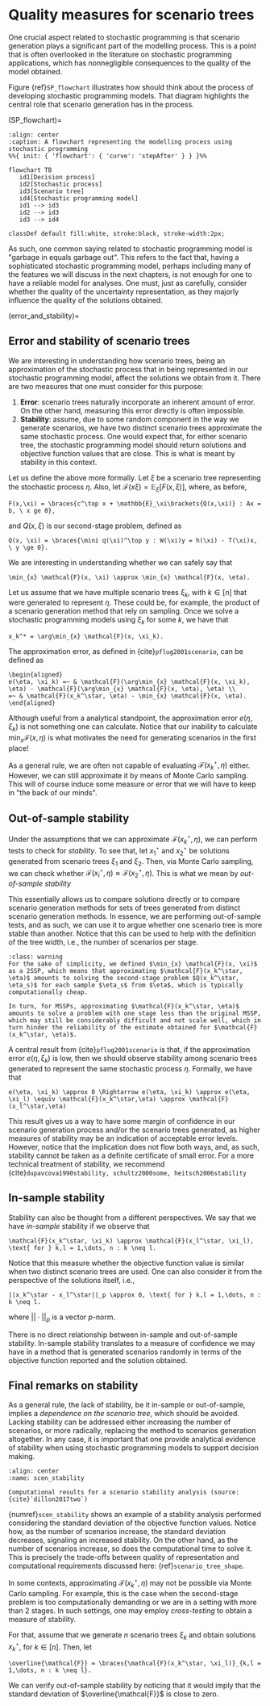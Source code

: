 # Quality measures for scenario trees

One crucial aspect related to stochastic programming is that scenario generation plays a significant part of the modelling process. This is a point that is often overlooked in the literature on stochastic programming applications, which has nonnegligible consequences to the quality of the model obtained.

Figure {ref}`SP_flowchart` illustrates how should think about the process of developing stochastic programming models. That diagram highlights the central role that scenario generation has in the process.

(SP_flowchart)=
```{mermaid}
:align: center
:caption: A flowchart representing the modelling process using stochastic programming
%%{ init: { 'flowchart': { 'curve': 'stepAfter' } } }%%

flowchart TB
   id1[Decision process]
   id2[Stochastic process]
   id3[Scenario tree]
   id4[Stochastic programming model]
   id1 --> id3
   id2 --> id3
   id3 --> id4

classDef default fill:white, stroke:black, stroke-width:2px;
```

As such, one common saying related to stochastic programming model is "garbage in equals garbage out". This refers to the fact that, having a sophisticated stochastic programming model, perhaps including many of the features we will discuss in the next chapters, is not enough for one to have a reliable model for analyses. One must, just as carefully, consider whether the quality of the uncertainty representation, as they majorly influence the quality of the solutions obtained. 

(error_and_stability)=
## Error and stability of scenario trees

We are interesting in understanding how scenario trees, being an approximation of the stochastic process that in being represented in our stochastic programming model, affect the solutions we obtain from it. There are two measures that one must consider for this purpose:

1. **Error**: scenario trees naturally incorporate an inherent amount of error. On the other hand, measuring this error directly is often impossible.
2. **Stability**: assume, due to some random component in the way we generate scenarios, we have two distinct scenario trees approximate the same stochastic process. One would expect that, for either scenario tree, the stochastic programming model should return solutions and objective function values that are close. This is what is meant by stability in this context.

Let us define the above more formally. Let $\xi$ be a scenario tree representing the stochastic process $\eta$. Also, let $\mathcal{F}(x \xi) = \mathbb{E}_\xi[F(x,\xi)]$, where, as before,

```{math}
F(x,\xi) = \braces{c^\top x + \mathbb{E}_\xi\brackets{Q(x,\xi)} : Ax = b, \ x ge 0}, 
```

and $Q(x,\xi)$ is our second-stage problem, defined as

```{math}
Q(x, \xi) = \braces{\mini q(\xi)^\top y : W(\xi)y = h(\xi) - T(\xi)x, \ y \ge 0}.
```

We are interesting in understanding whether we can safely say that

```{math}
\min_{x} \mathcal{F}(x, \xi) \approx \min_{x} \mathcal{F}(x, \eta).
```

Let us assume that we have multiple scenario trees $\xi_k$, with $k \in [n]$ that were generated to represent $\eta$. These could be, for example, the product of a scenario generation method that rely on sampling. Once we solve a stochastic programming models using $\xi_k$ for some $k$, we have that

```{math}
x_k^* = \arg\min_{x} \mathcal{F}(x, \xi_k).
```

The approximation error, as defined in {cite}`pflug2001scenario`, can be defined as

```{math}
\begin{aligned}
e(\eta, \xi_k) =~ & \mathcal{F}(\arg\min_{x} \mathcal{F}(x, \xi_k), \eta) - \mathcal{F}(\arg\min_{x} \mathcal{F}(x, \eta), \eta) \\
=~ & \mathcal{F}(x_k^\star, \eta) - \min_{x} \mathcal{F}(x, \eta).
\end{aligned}
```

Although useful from a analytical standpoint, the approximation error $e(\eta, \xi_k)$ is not something one can calculate. Notice that our inability to calculate $\min_{x} \mathcal{F}(x, \eta)$ is what motivates the need for generating scenarios in the first place!

As a general rule, we are often not capable of evaluating $\mathcal{F}(x_k^\star, \eta)$ either. However, we can still approximate it by means of Monte Carlo sampling. This will of course induce some measure or error that we will have to keep in "the back of our minds".

## Out-of-sample stability

Under the assumptions that we can approximate $\mathcal{F}(x_k^\star, \eta)$, we can perform tests to check for *stability*. To see that, let $x_1^\star$ and $x_2^\star$ be solutions generated from scenario trees $\xi_1$ and $\xi_2$. Then, via Monte Carlo sampling, we can check whether $\mathcal{F}(x_i^\star, \eta) \approx \mathcal{F}(x_2^\star, \eta)$. This is what we mean by *out-of-sample stability*

This essentially allows us to compare solutions directly or to compare scenario generation methods for sets of trees generated from distinct scenario generation methods. In essence, we are performing out-of-sample tests, and as such, we can use it to argue whether one scenario tree is more stable than another. Notice that this can be used to help with the definition of the tree width, i.e., the number of scenarios per stage.

```{admonition} Scenario generation for 2SSP and MSSP
:class: warning
For the sake of simplicity, we defined $\min_{x} \mathcal{F}(x, \xi)$ as a 2SSP, which means that approximating $\mathcal{F}(x_k^\star, \eta)$ amounts to solving the second-stage problem $Q(x_k^\star, \eta_s)$ for each sample $\eta_s$ from $\eta$, which is typically computationally cheap.

In turn, for MSSPs, approximating $\mathcal{F}(x_k^\star, \eta)$ amounts to solve a problem with one stage less than the original MSSP, which may still be considerably difficult and not scale well, which in turn hinder the reliability of the estimate obtained for $\mathcal{F}(x_k^\star, \eta)$.
```

A central result from {cite}`pflug2001scenario` is that, if the approximation error $e(\eta, \xi_k)$ is low, then we should observe stability among scenario trees generated to represent the same stochastic process $\eta$. Formally, we have that

```{math}
e(\eta, \xi_k) \approx 0 \Rightarrow e(\eta, \xi_k) \approx e(\eta, \xi_l) \equiv \mathcal{F}(x_k^\star,\eta) \approx \mathcal{F}(x_l^\star,\eta)
```

This result gives us a way to have some margin of confidence in our scenario generation process and/or the scenario trees generated, as higher measures of stability may be an indication of acceptable error levels. However, notice that the implication does not flow both ways, and, as such, stability cannot be taken as a definite certificate of small error. For a more technical treatment of stability, we recommend {cite}`dupavcova1990stability, schultz2000some, heitsch2006stability`

## In-sample stability

Stability can also be thought from a different perspectives. We say that we have *in-sample* stability if we observe that

```{math}
\mathcal{F}(x_k^\star, \xi_k) \approx \mathcal{F}(x_l^\star, \xi_l), \text{ for } k,l = 1,\dots, n : k \neq l.
```

Notice that this measure whether the objective function value is similar when two distinct scenario trees are used. One can also consider it from the perspective of the solutions itself, i.e.,

```{math}
||x_k^\star - x_l^\star||_p \approx 0, \text{ for } k,l = 1,\dots, n : k \neq l.
```

where $|| \cdot ||_p$ is a vector $p$-norm.

There is no direct relationship between in-sample and out-of-sample stability. In-sample stability translates to a measure of confidence we may have in a method that is generated scenarios randomly in terms of the objective function reported and the solution obtained.

## Final remarks on stability

As a general rule, the lack of stability, be it in-sample or out-of-sample, implies a *dependence on the scenario tree*, which should be avoided. Lacking stability can be addressed either increasing the number of scenarios, or more radically, replacing the method to scenarios generation altogether. In any case, it is important that one provide analytical evidence of stability when using stochastic programming models to support decision making.

```{figure} ../figures/scen_stability.svg
:align: center
:name: scen_stability

Computational results for a scenario stability analysis (source: {cite}`dillon2017two`)
```

{numref}`scen_stability` shows an example of a stability analysis performed considering the standard deviation of the objective function values. Notice how, as the number of scenarios increase, the standard deviation decreases, signaling an increased stability. On the other hand, as the number of scenarios increase, so does the computational time to solve it. This is precisely the trade-offs between quality of representation and computational requirements discussed here: {ref}`scenario_tree_shape`.

In some contexts, approximating $\mathcal{F}(x_k^\star, \eta)$ may not be possible via Monte Carlo sampling. For example, this is the case when the second-stage problem is too computationally demanding or we are in a setting with more than 2 stages. In such settings, one may employ *cross-testing* to obtain a measure of stability. 

For that, assume that we generate $n$ scenario trees $\xi_k$ and obtain solutions $x_k^\star$, for $k \in [n]$. Then, let

```{math}
\overline{\mathcal{F}} = \braces{\mathcal{F}(x_k^\star, \xi_l)}_{k,l = 1,\dots, n : k \neq l}.
```

We can verify out-of-sample stability by noticing that it would imply that the standard deviation of $\overline{\mathcal{F}}$ is close to zero.
